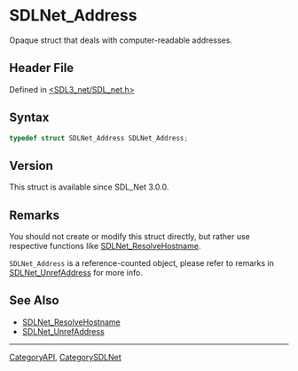# SDLNet_Address

Opaque struct that deals with computer-readable addresses.

## Header File

Defined in [<SDL3_net/SDL_net.h>](https://github.com/libsdl-org/SDL_net/blob/main/include/SDL3_net/SDL_net.h)

## Syntax

```c
typedef struct SDLNet_Address SDLNet_Address;
```

## Version

This struct is available since SDL_Net 3.0.0.


## Remarks

You should not create or modify this struct directly, but rather use respective functions like [SDLNet_ResolveHostname](SDLNet_ResolveHostname).

`SDLNet_Address` is a reference-counted object, please refer to remarks in [SDLNet_UnrefAddress](SDLNet_UnrefAddress) for more info.


## See Also

- [SDLNet_ResolveHostname](SDLNet_ResolveHostname)
- [SDLNet_UnrefAddress](SDLNet_UnrefAddress)


----
[CategoryAPI](CategoryAPI), [CategorySDLNet](CategorySDLNet)

